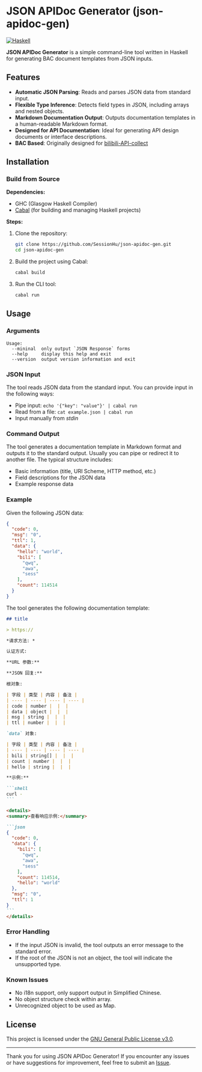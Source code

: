 # JSON APIDoc Generator (json-apidoc-gen)

[![Haskell](https://img.shields.io/badge/Language-Haskell-purple.svg?style=flat-square)](https://www.haskell.org/)

**JSON APIDoc Generator** is a simple command-line tool written in Haskell for generating BAC document templates from JSON inputs.

## Features

- **Automatic JSON Parsing**: Reads and parses JSON data from standard input.
- **Flexible Type Inference**: Detects field types in JSON, including arrays and nested objects.
- **Markdown Documentation Output**: Outputs documentation templates in a human-readable Markdown format.
- **Designed for API Documentation**: Ideal for generating API design documents or interface descriptions.
- **BAC Based**: Originally designed for [bilibili-API-collect](https://github.com/SocialSisterYi/bilibili-API-collect)

## Installation

### Build from Source

**Dependencies:**
- GHC (Glasgow Haskell Compiler)
- [Cabal](https://www.haskell.org/cabal/) (for building and managing Haskell projects)

**Steps:**

1. Clone the repository:
   ```bash
   git clone https://github.com/SessionHu/json-apidoc-gen.git
   cd json-apidoc-gen
   ```

2. Build the project using Cabal:

   ```bash
   cabal build
   ```

3. Run the CLI tool:

   ```bash
   cabal run
   ```

## Usage

### Arguments

```text
Usage:
  --mininal  only output `JSON Response` forms
  --help     display this help and exit
  --version  output version information and exit
```

### JSON Input

The tool reads JSON data from the standard input. You can provide input in the following ways:
- Pipe input: `echo '{"key": "value"}' | cabal run`
- Read from a file: `cat example.json | cabal run`
- Input manually from *stdin*

### Command Output

The tool generates a documentation template in Markdown format and outputs it to the standard output. Usually you can pipe or redirect it to another file. The typical structure includes:
- Basic information (title, URI Scheme, HTTP method, etc.)
- Field descriptions for the JSON data
- Example response data

### Example

Given the following JSON data:

```json
{
  "code": 0,
  "msg": "0",
  "ttl": 1,
  "data": {
    "hello": "world",
    "bili": [
      "qwq",
      "awa",
      "sess"
    ],
    "count": 114514
  }
}
```

The tool generates the following documentation template:

````markdown
## title

> https://

*请求方法: *

认证方式:

**URL 参数:**

**JSON 回复:**

根对象:

| 字段 | 类型 | 内容 | 备注 |
| ---- | ---- | ---- | ---- |
| code | number |  |  |
| data | object |  |  |
| msg | string |  |  |
| ttl | number |  |  |

`data` 对象:

| 字段 | 类型 | 内容 | 备注 |
| ---- | ---- | ---- | ---- |
| bili | string[] |  |  |
| count | number |  |  |
| hello | string |  |  |

**示例:**

```shell
curl -
```

<details>
<summary>查看响应示例:</summary>

```json
{
  "code": 0,
  "data": {
    "bili": [
      "qwq",
      "awa",
      "sess"
    ],
    "count": 114514,
    "hello": "world"
  },
  "msg": "0",
  "ttl": 1
}
```
</details>
````

### Error Handling

- If the input JSON is invalid, the tool outputs an error message to the standard error.
- If the root of the JSON is not an object, the tool will indicate the unsupported type.

### Known Issues

- No i18n support, only support output in Simplified Chinese.
- No object structure check within array.
- Unrecognized object to be used as Map.

## License

This project is licensed under the [GNU General Public License v3.0](LICENSE).

---

Thank you for using JSON APIDoc Generator! If you encounter any issues or have suggestions for improvement, feel free to submit an [Issue](https://github.com/SessionHu/json-apidoc-gen/issues).
